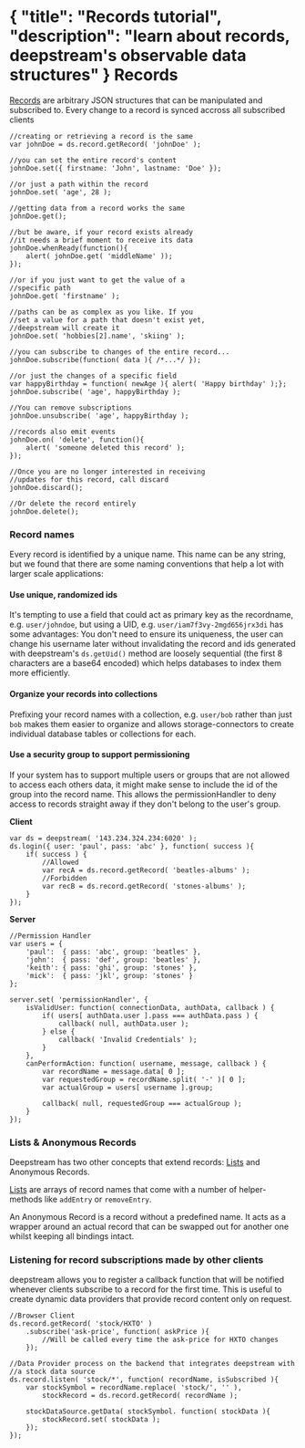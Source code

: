 {
	"title": "Records tutorial",
	"description": "learn about records, deepstream's observable data structures"
}
Records
==============================
[Records](docs/record.html) are arbitrary JSON structures that can be manipulated and subscribed to. Every change to a record is synced accross all subscribed clients

	//creating or retrieving a record is the same
	var johnDoe = ds.record.getRecord( 'johnDoe' );

	//you can set the entire record's content
	johnDoe.set({ firstname: 'John', lastname: 'Doe' });

	//or just a path within the record
	johnDoe.set( 'age', 28 );

	//getting data from a record works the same
	johnDoe.get();

	//but be aware, if your record exists already
	//it needs a brief moment to receive its data
	johnDoe.whenReady(function(){
		alert( johnDoe.get( 'middleName' ));
	});

	//or if you just want to get the value of a
	//specific path
	johnDoe.get( 'firstname' );

	//paths can be as complex as you like. If you
	//set a value for a path that doesn't exist yet,
	//deepstream will create it
	johnDoe.set( 'hobbies[2].name', 'skiing' );

	//you can subscribe to changes of the entire record...
	johnDoe.subscribe(function( data ){ /*...*/ });

	//or just the changes of a specific field
	var happyBirthday = function( newAge ){ alert( 'Happy birthday' );};
	johnDoe.subscribe( 'age', happyBirthday );

	//You can remove subscriptions
	johnDoe.unsubscribe( 'age', happyBirthday );

	//records also emit events
	johnDoe.on( 'delete', function(){
		alert( 'someone deleted this record' );
	});

	//Once you are no longer interested in receiving
	//updates for this record, call discard
	johnDoe.discard();

	//Or delete the record entirely
	johnDoe.delete();


### Record names
Every record is identified by a unique name. This name can be any string, but we found that there are some naming conventions that help a lot with larger scale applications:

#### Use unique, randomized ids
It's tempting to use a field that could act as primary key as the recordname, e.g. `user/johndoe`, but using a UID, e.g. `user/iam7f3vy-2mgd656jrx3di` has some advantages: You don't need to ensure its uniqueness, the user can change his username later without invalidating the record and ids generated with deepstream's `ds.getUid()` method are loosely sequential (the first 8 characters are a base64 encoded) which helps databases to index them more efficiently.

#### Organize your records into collections
Prefixing your record names with a collection, e.g. `user/bob` rather than just `bob` makes them easier to organize and allows storage-connectors to create individual database tables or collections for each.

#### Use a security group to support permissioning
If your system has to support multiple users or groups that are not allowed to access each others data, it might make sense to include the id of the group into the record name. This allows the permissionHandler to deny access to records straight away if they don't belong to the user's group.

**Client**

	var ds = deepstream( '143.234.324.234:6020' );
	ds.login({ user: 'paul', pass: 'abc' }, function( success ){
		if( success ) {
			//Allowed
			var recA = ds.record.getRecord( 'beatles-albums' );
			//Forbidden
			var recB = ds.record.getRecord( 'stones-albums' );
		}
	});

**Server**

	//Permission Handler
	var users = {
		'paul':  { pass: 'abc', group: 'beatles' },
		'john':  { pass: 'def', group: 'beatles' },
		'keith': { pass: 'ghi', group: 'stones' },
		'mick':  { pass: 'jkl', group: 'stones' }
	};

	server.set( 'permissionHandler', {
		isValidUser: function( connectionData, authData, callback ) {
			if( users[ authData.user ].pass === authData.pass ) {
				callback( null, authData.user );
			} else {
				callback( 'Invalid Credentials' );
			}
		},
		canPerformAction: function( username, message, callback ) {
			var recordName = message.data[ 0 ];
			var requestedGroup = recordName.split( '-' )[ 0 ];
			var actualGroup = users[ username ].group;

			callback( null, requestedGroup === actualGroup );
		}
	});


### Lists & Anonymous Records
Deepstream has two other concepts that extend records: <a href="lists.html">Lists</a> and Anonymous Records.

<a href="lists.html">Lists</a> are arrays of record names that come with a number of helper-methods like `addEntry` or `removeEntry`. 

An Anonymous Record is a record without a predefined name. It
acts as a wrapper around an actual record that can be swapped out for another one whilst keeping all bindings intact.

### Listening for record subscriptions made by other clients
deepstream allows you to register a callback function that will be notified whenever clients subscribe to a record for the first time. This is useful to create dynamic data providers that provide record content only on request.

	//Browser Client
	ds.record.getRecord( 'stock/HXTO' )
		.subscribe('ask-price', function( askPrice ){
			//Will be called every time the ask-price for HXTO changes
		});

	//Data Provider process on the backend that integrates deepstream with
	//a stock data source
	ds.record.listen( 'stock/*', function( recordName, isSubscribed ){
		var stockSymbol = recordName.replace( 'stock/', '' ),
			stockRecord = ds.record.getRecord( recordName );

		stockDataSource.getData( stockSymbol. function( stockData ){
			stockRecord.set( stockData );
		});
	});
